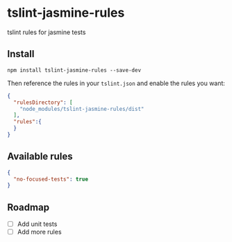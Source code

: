 # tslint-jasmine-rules

tslint rules for jasmine tests

## Install

`npm install tslint-jasmine-rules --save-dev`

Then reference the rules in your `tslint.json` and enable the rules you want:
```json
{
  "rulesDirectory": [
    "node_modules/tslint-jasmine-rules/dist"
  ],
  "rules":{
  }
}
```

## Available rules

```json
{
  "no-focused-tests": true
}
```

## Roadmap

- [ ] Add unit tests
- [ ] Add more rules
